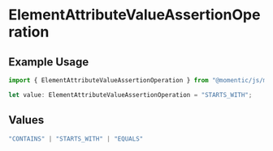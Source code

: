 # ElementAttributeValueAssertionOperation

## Example Usage

```typescript
import { ElementAttributeValueAssertionOperation } from "@momentic/js/models/components";

let value: ElementAttributeValueAssertionOperation = "STARTS_WITH";
```

## Values

```typescript
"CONTAINS" | "STARTS_WITH" | "EQUALS"
```